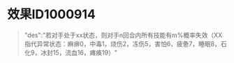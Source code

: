 # 效果ID1000914
> "des":"若对手处于xx状态，则对手n回合内所有技能有m%概率失效（XX指代异常状态：麻痹0，中毒1，烧伤2，冻伤5，害怕6，疲惫7，睡眠8，石化9，冰封15，流血16，瘫痪19）"
